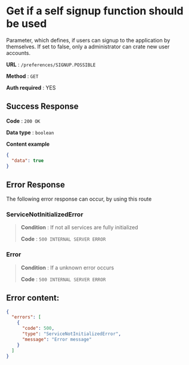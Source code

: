 # Get if a self signup function should be used

Parameter, which defines, if users can signup to the application by themselves.
If set to false, only a administrator can crate new user accounts.

**URL** : `/preferences/SIGNUP.POSSIBLE`

**Method** : `GET`

**Auth required** : YES


## Success Response

**Code** : `200 OK`

**Data type** : `boolean`

**Content example**

```json
{
  "data": true
}
```

## Error Response

The following error response can occur, by using this route


### ServiceNotInitializedError
> **Condition** : If not all services are fully initialized
>
> **Code** : `500 INTERNAL SERVER ERROR`

### Error
> **Condition** : If a unknown error occurs
>
> **Code** : `500 INTERNAL SERVER ERROR`


## Error content:
```json
{
  "errors": [
    {
      "code": 500,
      "type": "ServiceNotInitializedError",
      "message": "Error message"
    }
  ]
}
```
